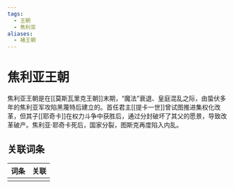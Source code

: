 ```yaml
---
tags:
  - 王朝
  - 焦利亚
aliases:
  - 褚王朝
---
```

# 焦利亚王朝

焦利亚王朝是在[[莫斯瓦里克王朝]]末期，“魔法”衰退、皇庭混乱之际，由蛰伏多年的焦利亚军攻陷黑蔑特后建立的。首任君主[[提卡一世]]曾试图推进集权化改革，但其子[[耶奇卡]]在权力斗争中获胜后，通过分封破坏了其父的愿景，导致改革破产。焦利亚·耶奇卡死后，国家分裂，图斯克再度陷入内乱。

## 关联词条

| 词条  | 关联  |
| --- | --- |
|     |     |
